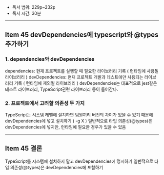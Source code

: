 - 독서 범위: 229p~232p
- 독서 시간: 30분

---

## Item 45 devDependencies에 typescript와 @types 추가하기

### 1. dependencies와 devDependencies

dependencies: 현재 프로젝트를 실행할 때 필요한 라이브러리 기록 ( 런타임에 사용될 라이브러리 )
devDependencies: 현재 프로젝트 개발과 테스트에만 사용되는 라이브러리 기록 ( 런타임에 제외될 라이브러리 )
devDependencies는 대표적으로 jest같은 테스트 라이브러리, TypeScript관련 라이브러리 등이 들어간다.

### 2. 프로젝트에서 고려할 의존성 두 가지

TypeScript는 시스템 레벨에 설치하면 팀원끼리 버전의 차이가 있을 수 있기 때문에 devDependencies에 넣고 설치하기 ( -g X )
일반적으로 타입 의존성(@types)은 devDependencies에 넣지만, 런타임에 필요한 경우가 있을 수 있음

---

## Item 45 결론

TypeScript를 시스템에 설치하지 말고 devDependencies에 명시하기
일반적으로 타입 의존성(@types)은 devDependencies에 포함하기
